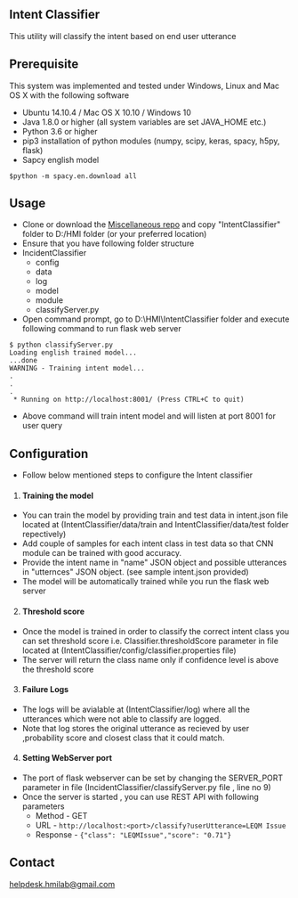 ## Intent Classifier
This utility will classify the intent based on end user utterance

Prerequisite
-----------
This system was implemented and tested under Windows, Linux and Mac OS X with the following software 

+ Ubuntu 14.10.4 / Mac OS X 10.10 / Windows 10
+ Java 1.8.0 or higher (all system variables are set JAVA_HOME etc.)
+ Python 3.6 or higher
+ pip3 installation of python modules (numpy, scipy, keras, spacy, h5py, flask)
+ Sapcy english model

```
$python -m spacy.en.download all

```

Usage
-----
+ Clone or download the [Miscellaneous repo](https://github.com/hmi-digital/Miscelleinious) and copy "IntentClassifier" folder to D:/HMI folder (or your preferred location)
+ Ensure that you have following folder structure
+ IncidentClassifier
	+ config
	+ data
	+ log
	+ model
	+ module
	+ classifyServer.py
+ Open command prompt, go to D:\HMI\IntentClassifier folder and execute following command to run flask web server
```
$ python classifyServer.py
Loading english trained model...
...done
WARNING - Training intent model...
.
.
.
 * Running on http://localhost:8001/ (Press CTRL+C to quit)
```
+ Above command will train intent model and will listen at port 8001 for user query

Configuration
-------------
+ Follow below mentioned steps to configure the Intent classifier
1. <h4>Training the model</h4>
+ You can train the model by providing train and test data in intent.json file located at (IntentClassifier/data/train and IntentClassifier/data/test folder repectively)
+ Add couple of samples for each intent class in test data so that CNN module can be trained with good accuracy.
+ Provide the intent name in "name" JSON object and possible utterances in "utternces" JSON object. (see sample intent.json provided)
+ The model will be automatically trained while you run the flask web server
2. <h4>Threshold score</h4>
+ Once the model is trained in order to classify the correct intent class you can set threshold score i.e. Classifier.thresholdScore parameter in file located at (IntentClassifier/config/classifier.properties file)
+ The server will return the class name only if confidence level is above the threshold score
3. <h4>Failure Logs</h4>
+ The logs will be avialable at (IntentClassifier/log) where all the utterances which were not able to classify are logged.
+ Note that log stores the original utterance as recieved by user ,probability score and closest class that it could match.
4. <h4> Setting WebServer port</h4>
+ The port of flask webserver can be set by changing the SERVER_PORT parameter in file (IncidentClassifier/classifyServer.py file , line no 9)
+ Once the server is started , you can use REST API with following parameters
	+ Method - GET
	+ URL - ```http://localhost:<port>/classify?userUtterance=LEQM Issue```
	+ Response - ```{"class": "LEQMIssue","score": "0.71"}```

Contact
-------
helpdesk.hmilab@gmail.com
